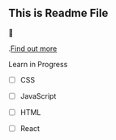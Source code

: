 ## This is Readme File

🚀

.[Find out more](https://google.com)

Learn in Progress

- [ ] CSS
- [ ] JavaScript
- [ ] HTML
- [ ] React

